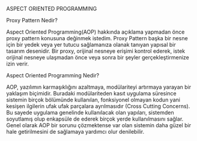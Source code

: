ASPECT ORIENTED PROGRAMMING

Proxy Pattern Nedir?

Aspect Oriented Programming(AOP) hakkında açıklama yapmadan önce proxy pattern konusuna değinmek istedim.
Proxy Pattern başka bir nesne için bir yedek veya yer tutucu sağlamanıza olanak tanıyan yapısal bir tasarım desenidir.
Bir proxy, orijinal nesneye erişimi kontrol ederek, istek orijinal nesneye ulaşmadan önce veya sonra bir şeyler gerçekleştirmenize izin verir.

Aspect Oriented Programming Nedir?

AOP, yazılımın karmaşıklığını azaltmaya, modülariteyi artırmaya yarayan bir yaklaşım biçimidir. 
Buradaki modülariteden kasıt uygulama süresince sistemin birçok bölümünde kullanılan, fonksiyonel olmayan kodun yani kesişen ilgilerin ufak ufak parçalara ayrılmasıdır (Cross Cutting Concerns). 
Bu sayede uygulama genelinde kullanılacak olan yapıları, sistemden soyutlamış olup enkapsüle de ederek birçok yerde kullanılmasını sağlar. 
Genel olarak AOP bir sorunu çözmektense var olan sistemin daha güzel bir hale getirilmesini de sağlamaya yardımcı olur denilebilir.
